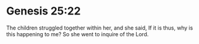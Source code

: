 # Genesis 25:22

The children struggled together within her, and she said, If it is thus, why is this happening to me? So she went to inquire of the Lord.
